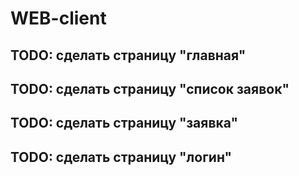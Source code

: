 # WEB-client

## TODO: сделать страницу "главная"
## TODO: сделать страницу "список заявок"
## TODO: сделать страницу "заявка"
## TODO: сделать страницу "логин"